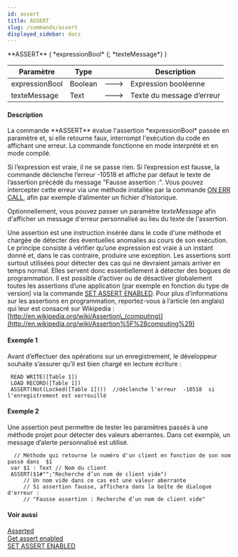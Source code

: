 ```yaml
---
id: assert
title: ASSERT
slug: /commands/assert
displayed_sidebar: docs
---
```


<!--REF #_command_.ASSERT.Syntax-->**ASSERT** ( *expressionBool* {; *texteMessage*} )<!-- END REF-->
<!--REF #_command_.ASSERT.Params-->
| Paramètre | Type |  | Description |
| --- | --- | --- | --- |
| expressionBool | Boolean | &#x1F852; | Expression booléenne |
| texteMessage | Text | &#x1F852; | Texte du message d’erreur |

<!-- END REF-->

#### Description 

<!--REF #_command_.ASSERT.Summary-->La commande **ASSERT** évalue l'assertion *expressionBool* passée en paramètre et, si elle retourne faux, interrompt l'exécution du code en affichant une erreur.<!-- END REF--> La commande fonctionne en mode interprété et en mode compilé. 

Si l’expression est vraie, il ne se passe rien. Si l’expression est fausse, la commande déclenche l’erreur -10518 et affiche par défaut le texte de l’assertion précédé du message "Fausse assertion :". Vous pouvez intercepter cette erreur via une méthode installée par la commande [ON ERR CALL](on-err-call.md), afin par exemple d’alimenter un fichier d’historique. 

Optionnellement, vous pouvez passer un paramètre *texteMessage* afin d'afficher un message d'erreur personnalisé au lieu du texte de l'assertion. 

Une assertion est une instruction insérée dans le code d'une méthode et chargée de détecter des éventuelles anomalies au cours de son exécution. Le principe consiste à vérifier qu’une expression est vraie à un instant donné et, dans le cas contraire, produire une exception. Les assertions sont surtout utilisées pour détecter des cas qui ne devraient jamais arriver en temps normal. Elles servent donc essentiellement à détecter des bogues de programmation. Il est possible d’activer ou de désactiver globalement toutes les assertions d’une application (par exemple en fonction du type de version) via la commande [SET ASSERT ENABLED](set-assert-enabled.md). Pour plus d’informations sur les assertions en programmation, reportez-vous à l’article (en anglais) qui leur est consacré sur Wikipedia : [http://en.wikipedia.org/wiki/Assertion\_(computing)](http://en.wikipedia.org/wiki/Assertion%5F%28computing%29)

#### Exemple 1 

Avant d’effectuer des opérations sur un enregistrement, le développeur souhaite s’assurer qu’il est bien chargé en lecture écriture :

```4d
 READ WRITE([Table 1])
 LOAD RECORD([Table 1])
 ASSERT(Not(Locked([Table 1])))  //déclenche l'erreur  -10518  si l'enregistrement est verrouillé
```

#### Exemple 2 

Une assertion peut permettre de tester les paramètres passés à une méthode projet pour détecter des valeurs aberrantes. Dans cet exemple, un message d’alerte personnalisé est utilisé.

```4d
  // Méthode qui retourne le numéro d'un client en fonction de son nom passé dans  $1
 var $1 : Text // Nom du client
 ASSERT($1#"";"Recherche d’un nom de client vide")
     // Un nom vide dans ce cas est une valeur aberrante
     // Si assertion fausse, affichera dans la boîte de dialogue d'erreur :
     // "Fausse assertion : Recherche d’un nom de client vide"
```

#### Voir aussi 

[Asserted](asserted.md)  
[Get assert enabled](get-assert-enabled.md)  
[SET ASSERT ENABLED](set-assert-enabled.md)  